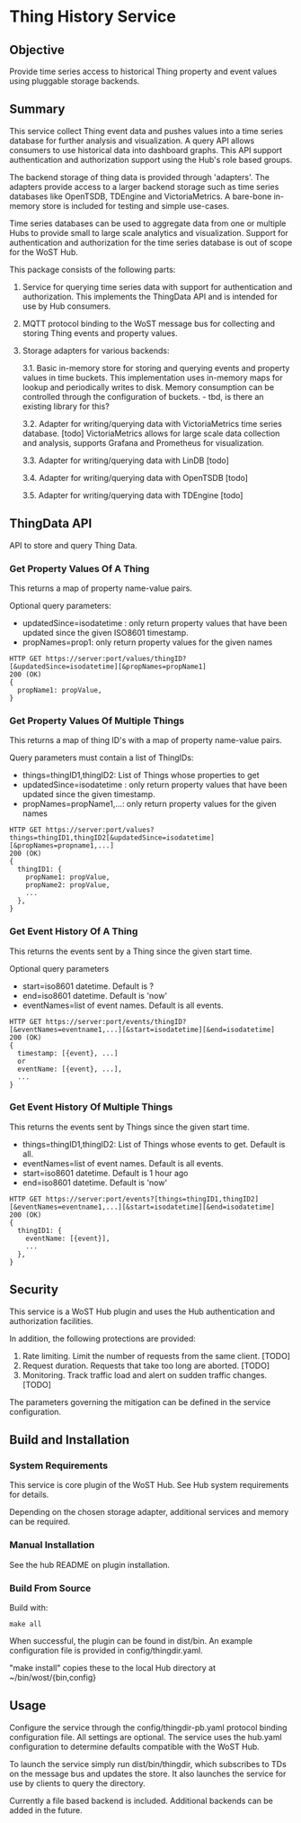 # Thing History Service

## Objective

Provide time series access to historical Thing property and event values using pluggable storage backends.

## Summary

This service collect Thing event data and pushes values into a time series database for further analysis and visualization. A query API allows consumers to use historical data into dashboard graphs. This API support authentication and authorization support using the Hub's role based groups.

The backend storage of thing data is provided through 'adapters'. The adapters provide access to a larger backend storage such as time series databases like OpenTSDB, TDEngine and VictoriaMetrics. A bare-bone in-memory store is included for testing and simple use-cases.

Time series databases can be used to aggregate data from one or multiple Hubs to provide small to large scale analytics and visualization. Support for authentication and authorization for the time series database is out of scope for the WoST Hub. 

This package consists of the following parts:

1. Service for querying time series data with support for authentication and authorization. This implements the ThingData API and is intended for use by Hub consumers.  

2. MQTT protocol binding to the WoST message bus for collecting and storing Thing events and property values.

3. Storage adapters for various backends:

   3.1. Basic in-memory store for storing and querying events and property values in time buckets. This implementation uses in-memory maps for lookup and periodically writes to disk. Memory consumption can be controlled through the configuration of buckets.  -  tbd, is there an existing library for this? 
   
   3.2. Adapter for writing/querying data with VictoriaMetrics time series database.  [todo]
   VictoriaMetrics allows for large scale data collection and analysis, supports Grafana and Prometheus for visualization.

   3.3. Adapter for writing/querying data with LinDB [todo]

   3.4. Adapter for writing/querying data with OpenTSDB [todo]

   3.5. Adapter for writing/querying data with TDEngine [todo]


## ThingData API

API to store and query Thing Data.

### Get Property Values Of A Thing

This returns a map of property name-value pairs.

Optional query parameters:
* updatedSince=isodatetime : only return property values that have been updated since the given ISO8601 timestamp.
* propNames=prop1: only return property values for the given names


```http
HTTP GET https://server:port/values/thingID?[&updatedSince=isodatetime][&propNames=propName1]
200 (OK)
{
  propName1: propValue, 
}
```

### Get Property Values Of Multiple Things

This returns a map of thing ID's with a map of property name-value pairs.

Query parameters must contain a list of ThingIDs:
* things=thingID1,thingID2: List of Things whose properties to get
* updatedSince=isodatetime : only return property values that have been updated since the given timestamp.
* propNames=propName1,...: only return property values for the given names


```http
HTTP GET https://server:port/values?things=thingID1,thingID2[&updatedSince=isodatetime][&propNames=propname1,...]
200 (OK)
{
  thingID1: {
    propName1: propValue,
    propName2: propValue,
    ... 
  },
}
```

### Get Event History Of A Thing

This returns the events sent by a Thing since the given start time.

Optional query parameters
* start=iso8601 datetime. Default is ?
* end=iso8601 datetime. Default is 'now'
* eventNames=list of event names. Default is all events.


```http
HTTP GET https://server:port/events/thingID?[&eventNames=eventname1,...][&start=isodatetime][&end=isodatetime]
200 (OK)
{
  timestamp: [{event}, ...]
  or
  eventName: [{event}, ...],
  ...
}
```
### Get Event History Of Multiple Things

This returns the events sent by Things since the given start time.

* things=thingID1,thingID2: List of Things whose events to get. Default is all.
* eventNames=list of event names. Default is all events.
* start=iso8601 datetime. Default is 1 hour ago
* end=iso8601 datetime. Default is 'now'

```http
HTTP GET https://server:port/events?[things=thingID1,thingID2][&eventNames=eventname1,...][&start=isodatetime][&end=isodatetime]
200 (OK)
{
  thingID1: {
    eventName: [{event}],
    ...
  },
}
```

## Security

This service is a WoST Hub plugin and uses the Hub authentication and authorization facilities.

In addition, the following protections are provided:
1. Rate limiting. Limit the number of requests from the same client. [TODO]
2. Request duration. Requests that take too long are aborted. [TODO]
3. Monitoring. Track traffic load and alert on sudden traffic changes. [TODO]

The parameters governing the mitigation can be defined in the service configuration.


## Build and Installation

### System Requirements

This service is core plugin of the WoST Hub. See Hub system requirements for details.

Depending on the chosen storage adapter, additional services and memory can be required.

### Manual Installation

See the hub README on plugin installation.


### Build From Source

Build with:
```
make all
```

When successful, the plugin can be found in dist/bin. An example configuration file is provided in config/thingdir.yaml.

"make install" copies these to the local Hub directory at ~/bin/wost/{bin,config}


## Usage

Configure the service through the config/thingdir-pb.yaml protocol binding configuration file. All settings are optional. The service uses the hub.yaml configuration to determine defaults compatible with the WoST Hub.

To launch the service simply run dist/bin/thingdir, which subscribes to TDs on the message bus and updates the store. It also launches the service for use by clients to query the directory.

Currently a file based backend is included. Additional backends can be added in the future.
